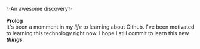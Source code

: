 :sparkles:An awesome discovery:sparkles:


**Prolog**
<br>
It's been a momment in my *life* to learning about Github. I've been motivated to learning this technology right now. 
I hope I still commit to learn this new _**things**_. 
